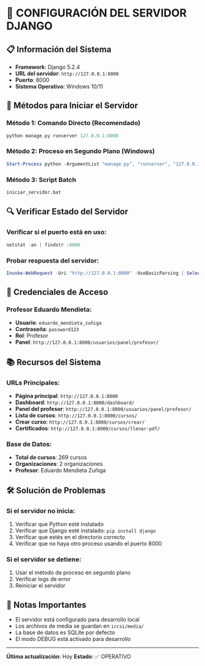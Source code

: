 # 🚀 CONFIGURACIÓN DEL SERVIDOR DJANGO

## 📋 Información del Sistema

- **Framework**: Django 5.2.4
- **URL del servidor**: `http://127.0.0.1:8000`
- **Puerto**: 8000
- **Sistema Operativo**: Windows 10/11

## 🔧 Métodos para Iniciar el Servidor

### Método 1: Comando Directo (Recomendado)
```powershell
python manage.py runserver 127.0.0.1:8000
```

### Método 2: Proceso en Segundo Plano (Windows)
```powershell
Start-Process python -ArgumentList "manage.py", "runserver", "127.0.0.1:8000" -WindowStyle Hidden
```

### Método 3: Script Batch
```batch
iniciar_servidor.bat
```

## 🔍 Verificar Estado del Servidor

### Verificar si el puerto está en uso:
```powershell
netstat -an | findstr :8000
```

### Probar respuesta del servidor:
```powershell
Invoke-WebRequest -Uri "http://127.0.0.1:8000" -UseBasicParsing | Select-Object StatusCode
```

## 👤 Credenciales de Acceso

### Profesor Eduardo Mendieta:
- **Usuario**: `eduardo_mendieta_zuñiga`
- **Contraseña**: `password123`
- **Rol**: Profesor
- **Panel**: `http://127.0.0.1:8000/usuarios/panel/profesor/`

## 📚 Recursos del Sistema

### URLs Principales:
- **Página principal**: `http://127.0.0.1:8000`
- **Dashboard**: `http://127.0.0.1:8000/dashboard/`
- **Panel del profesor**: `http://127.0.0.1:8000/usuarios/panel/profesor/`
- **Lista de cursos**: `http://127.0.0.1:8000/cursos/`
- **Crear curso**: `http://127.0.0.1:8000/cursos/crear/`
- **Certificados**: `http://127.0.0.1:8000/cursos/llenar-pdf/`

### Base de Datos:
- **Total de cursos**: 269 cursos
- **Organizaciones**: 2 organizaciones
- **Profesor**: Eduardo Mendieta Zuñiga

## 🛠️ Solución de Problemas

### Si el servidor no inicia:
1. Verificar que Python esté instalado
2. Verificar que Django esté instalado: `pip install django`
3. Verificar que estés en el directorio correcto
4. Verificar que no haya otro proceso usando el puerto 8000

### Si el servidor se detiene:
1. Usar el método de proceso en segundo plano
2. Verificar logs de error
3. Reiniciar el servidor

## 📝 Notas Importantes

- El servidor está configurado para desarrollo local
- Los archivos de media se guardan en `iccsi/media/`
- La base de datos es SQLite por defecto
- El modo DEBUG está activado para desarrollo

---
**Última actualización**: Hoy
**Estado**: ✅ OPERATIVO
